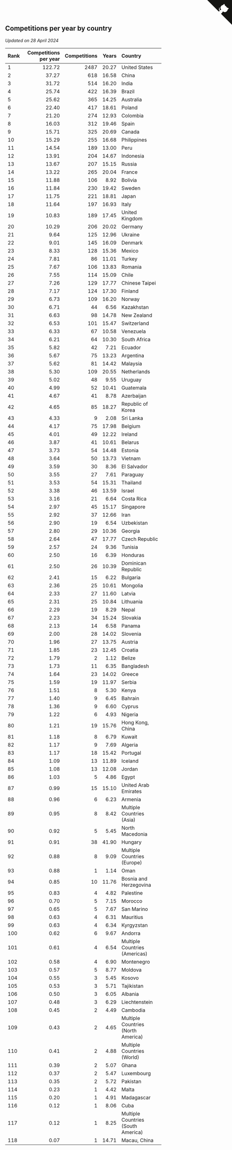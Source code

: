 ## Competitions per year by country

*Updated on 28 April 2024*

| Rank | Competitions per year | Competitions | Years | Country |
| :--- | ---: | ---: | ---: | :--- |
| 1 | 122.72 | 2487 | 20.27 | United States |
| 2 | 37.27 | 618 | 16.58 | China |
| 3 | 31.72 | 514 | 16.20 | India |
| 4 | 25.74 | 422 | 16.39 | Brazil |
| 5 | 25.62 | 365 | 14.25 | Australia |
| 6 | 22.40 | 417 | 18.61 | Poland |
| 7 | 21.20 | 274 | 12.93 | Colombia |
| 8 | 16.03 | 312 | 19.46 | Spain |
| 9 | 15.71 | 325 | 20.69 | Canada |
| 10 | 15.29 | 255 | 16.68 | Philippines |
| 11 | 14.54 | 189 | 13.00 | Peru |
| 12 | 13.91 | 204 | 14.67 | Indonesia |
| 13 | 13.67 | 207 | 15.15 | Russia |
| 14 | 13.22 | 265 | 20.04 | France |
| 15 | 11.88 | 106 | 8.92 | Bolivia |
| 16 | 11.84 | 230 | 19.42 | Sweden |
| 17 | 11.75 | 221 | 18.81 | Japan |
| 18 | 11.64 | 197 | 16.93 | Italy |
| 19 | 10.83 | 189 | 17.45 | United Kingdom |
| 20 | 10.29 | 206 | 20.02 | Germany |
| 21 | 9.64 | 125 | 12.96 | Ukraine |
| 22 | 9.01 | 145 | 16.09 | Denmark |
| 23 | 8.33 | 128 | 15.36 | Mexico |
| 24 | 7.81 | 86 | 11.01 | Turkey |
| 25 | 7.67 | 106 | 13.83 | Romania |
| 26 | 7.55 | 114 | 15.09 | Chile |
| 27 | 7.26 | 129 | 17.77 | Chinese Taipei |
| 28 | 7.17 | 124 | 17.30 | Finland |
| 29 | 6.73 | 109 | 16.20 | Norway |
| 30 | 6.71 | 44 | 6.56 | Kazakhstan |
| 31 | 6.63 | 98 | 14.78 | New Zealand |
| 32 | 6.53 | 101 | 15.47 | Switzerland |
| 33 | 6.33 | 67 | 10.58 | Venezuela |
| 34 | 6.21 | 64 | 10.30 | South Africa |
| 35 | 5.82 | 42 | 7.21 | Ecuador |
| 36 | 5.67 | 75 | 13.23 | Argentina |
| 37 | 5.62 | 81 | 14.42 | Malaysia |
| 38 | 5.30 | 109 | 20.55 | Netherlands |
| 39 | 5.02 | 48 | 9.55 | Uruguay |
| 40 | 4.99 | 52 | 10.41 | Guatemala |
| 41 | 4.67 | 41 | 8.78 | Azerbaijan |
| 42 | 4.65 | 85 | 18.27 | Republic of Korea |
| 43 | 4.33 | 9 | 2.08 | Sri Lanka |
| 44 | 4.17 | 75 | 17.98 | Belgium |
| 45 | 4.01 | 49 | 12.22 | Ireland |
| 46 | 3.87 | 41 | 10.61 | Belarus |
| 47 | 3.73 | 54 | 14.48 | Estonia |
| 48 | 3.64 | 50 | 13.73 | Vietnam |
| 49 | 3.59 | 30 | 8.36 | El Salvador |
| 50 | 3.55 | 27 | 7.61 | Paraguay |
| 51 | 3.53 | 54 | 15.31 | Thailand |
| 52 | 3.38 | 46 | 13.59 | Israel |
| 53 | 3.16 | 21 | 6.64 | Costa Rica |
| 54 | 2.97 | 45 | 15.17 | Singapore |
| 55 | 2.92 | 37 | 12.66 | Iran |
| 56 | 2.90 | 19 | 6.54 | Uzbekistan |
| 57 | 2.80 | 29 | 10.36 | Georgia |
| 58 | 2.64 | 47 | 17.77 | Czech Republic |
| 59 | 2.57 | 24 | 9.36 | Tunisia |
| 60 | 2.50 | 16 | 6.39 | Honduras |
| 61 | 2.50 | 26 | 10.39 | Dominican Republic |
| 62 | 2.41 | 15 | 6.22 | Bulgaria |
| 63 | 2.36 | 25 | 10.61 | Mongolia |
| 64 | 2.33 | 27 | 11.60 | Latvia |
| 65 | 2.31 | 25 | 10.84 | Lithuania |
| 66 | 2.29 | 19 | 8.29 | Nepal |
| 67 | 2.23 | 34 | 15.24 | Slovakia |
| 68 | 2.13 | 14 | 6.58 | Panama |
| 69 | 2.00 | 28 | 14.02 | Slovenia |
| 70 | 1.96 | 27 | 13.75 | Austria |
| 71 | 1.85 | 23 | 12.45 | Croatia |
| 72 | 1.79 | 2 | 1.12 | Belize |
| 73 | 1.73 | 11 | 6.35 | Bangladesh |
| 74 | 1.64 | 23 | 14.02 | Greece |
| 75 | 1.59 | 19 | 11.97 | Serbia |
| 76 | 1.51 | 8 | 5.30 | Kenya |
| 77 | 1.40 | 9 | 6.45 | Bahrain |
| 78 | 1.36 | 9 | 6.60 | Cyprus |
| 79 | 1.22 | 6 | 4.93 | Nigeria |
| 80 | 1.21 | 19 | 15.76 | Hong Kong, China |
| 81 | 1.18 | 8 | 6.79 | Kuwait |
| 82 | 1.17 | 9 | 7.69 | Algeria |
| 83 | 1.17 | 18 | 15.42 | Portugal |
| 84 | 1.09 | 13 | 11.89 | Iceland |
| 85 | 1.08 | 13 | 12.08 | Jordan |
| 86 | 1.03 | 5 | 4.86 | Egypt |
| 87 | 0.99 | 15 | 15.10 | United Arab Emirates |
| 88 | 0.96 | 6 | 6.23 | Armenia |
| 89 | 0.95 | 8 | 8.42 | Multiple Countries (Asia) |
| 90 | 0.92 | 5 | 5.45 | North Macedonia |
| 91 | 0.91 | 38 | 41.90 | Hungary |
| 92 | 0.88 | 8 | 9.09 | Multiple Countries (Europe) |
| 93 | 0.88 | 1 | 1.14 | Oman |
| 94 | 0.85 | 10 | 11.76 | Bosnia and Herzegovina |
| 95 | 0.83 | 4 | 4.82 | Palestine |
| 96 | 0.70 | 5 | 7.15 | Morocco |
| 97 | 0.65 | 5 | 7.67 | San Marino |
| 98 | 0.63 | 4 | 6.31 | Mauritius |
| 99 | 0.63 | 4 | 6.34 | Kyrgyzstan |
| 100 | 0.62 | 6 | 9.67 | Andorra |
| 101 | 0.61 | 4 | 6.54 | Multiple Countries (Americas) |
| 102 | 0.58 | 4 | 6.90 | Montenegro |
| 103 | 0.57 | 5 | 8.77 | Moldova |
| 104 | 0.55 | 3 | 5.45 | Kosovo |
| 105 | 0.53 | 3 | 5.71 | Tajikistan |
| 106 | 0.50 | 3 | 6.05 | Albania |
| 107 | 0.48 | 3 | 6.29 | Liechtenstein |
| 108 | 0.45 | 2 | 4.49 | Cambodia |
| 109 | 0.43 | 2 | 4.65 | Multiple Countries (North America) |
| 110 | 0.41 | 2 | 4.88 | Multiple Countries (World) |
| 111 | 0.39 | 2 | 5.07 | Ghana |
| 112 | 0.37 | 2 | 5.47 | Luxembourg |
| 113 | 0.35 | 2 | 5.72 | Pakistan |
| 114 | 0.23 | 1 | 4.42 | Malta |
| 115 | 0.20 | 1 | 4.91 | Madagascar |
| 116 | 0.12 | 1 | 8.06 | Cuba |
| 117 | 0.12 | 1 | 8.25 | Multiple Countries (South America) |
| 118 | 0.07 | 1 | 14.71 | Macau, China |


<a href="https://github.com/JustinTimeCuber/wca_statistics" class="github-corner" aria-label="View source on Github"><svg width="80" height="80" viewBox="0 0 250 250" style="fill:#151513; color:#fff; position: absolute; top: 0; border: 0; right: 0;" aria-hidden="true"><path d="M0,0 L115,115 L130,115 L142,142 L250,250 L250,0 Z"></path><path d="M128.3,109.0 C113.8,99.7 119.0,89.6 119.0,89.6 C122.0,82.7 120.5,78.6 120.5,78.6 C119.2,72.0 123.4,76.3 123.4,76.3 C127.3,80.9 125.5,87.3 125.5,87.3 C122.9,97.6 130.6,101.9 134.4,103.2" fill="currentColor" style="transform-origin: 130px 106px;" class="octo-arm"></path><path d="M115.0,115.0 C114.9,115.1 118.7,116.5 119.8,115.4 L133.7,101.6 C136.9,99.2 139.9,98.4 142.2,98.6 C133.8,88.0 127.5,74.4 143.8,58.0 C148.5,53.4 154.0,51.2 159.7,51.0 C160.3,49.4 163.2,43.6 171.4,40.1 C171.4,40.1 176.1,42.5 178.8,56.2 C183.1,58.6 187.2,61.8 190.9,65.4 C194.5,69.0 197.7,73.2 200.1,77.6 C213.8,80.2 216.3,84.9 216.3,84.9 C212.7,93.1 206.9,96.0 205.4,96.6 C205.1,102.4 203.0,107.8 198.3,112.5 C181.9,128.9 168.3,122.5 157.7,114.1 C157.9,116.9 156.7,120.9 152.7,124.9 L141.0,136.5 C139.8,137.7 141.6,141.9 141.8,141.8 Z" fill="currentColor" class="octo-body"></path></svg></a><style>.github-corner:hover .octo-arm{animation:octocat-wave 560ms ease-in-out}@keyframes octocat-wave{0%,100%{transform:rotate(0)}20%,60%{transform:rotate(-25deg)}40%,80%{transform:rotate(10deg)}}@media (max-width:500px){.github-corner:hover .octo-arm{animation:none}.github-corner .octo-arm{animation:octocat-wave 560ms ease-in-out}}</style>
